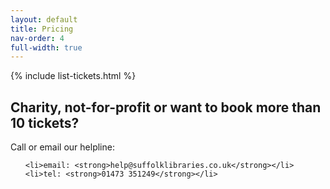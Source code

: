 ```yaml
---
layout: default
title: Pricing
nav-order: 4
full-width: true
---
```


{% include list-tickets.html %}

<div class="__prose">

  <h2>Charity, not-for-profit or want to book more than 10 tickets?</h2>

  <p class="measure-wide">Call or email our helpline:</p>

  <ul>

    <li>email: <strong>help@suffolklibraries.co.uk</strong></li>
    <li>tel: <strong>01473 351249</strong></li>

  </ul>

</div>
